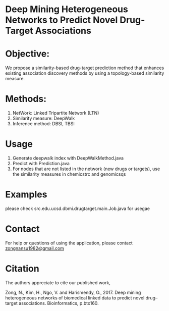 # Deep Mining Heterogeneous Networks to Predict Novel Drug-Target Associations
# Objective:   
We propose a similarity-based drug-target prediction method that enhances existing association discovery methods by using a topology-based similarity measure. 

# Methods:
1. NetWork: Linked Tripartite Network (LTN)
2. Similarity measure: DeepWalk
3. Inference method: DBSI, TBSI

# Usage   
1. Generate deepwalk index with DeepWalkMethod.java
2. Predict with Prediction.java
3. For nodes that are not listed in the network (new drugs or targets), use the similarity measures in chemicstrc and genomicsqs

# Examples
please check src.edu.ucsd.dbmi.drugtarget.main.Job.java for usegae

# Contact
For help or questions of using the application, please contact zongnansu1982@gmail.com

# Citation
The authors appreciate to cite our published work,

Zong, N., Kim, H., Ngo, V. and Harismendy, O., 2017. Deep mining heterogeneous networks of biomedical linked data to predict novel drug–target associations. Bioinformatics, p.btx160.
